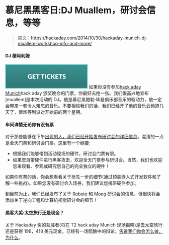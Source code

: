 # 慕尼黑黑客日:DJ Muallem，研讨会信息，等等

> 原文：<https://hackaday.com/2014/10/30/hackaday-munich-dj-muallem-workshop-info-and-more/>

#### DJ 穆阿利姆

[![btn-get_tickets](img/9ab4eeec5246a08649e8e886e71d6c9d.png)](https://www.eventbrite.com/e/hackaday-munich-tickets-13639043747) 如果你没有参加[hack aday Munich](http://hackadaymunich.com)hack aday 颁奖晚会的门票，你最好去抢一张。我们很高兴地宣布[muallem]是本次活动的 DJ。他是慕尼黑鲍勃·毕曼俱乐部音乐的驱动力，他一定会带来一套令人难忘的音乐。不要相信我们的话，我们已经开了他的音乐云频道几天了，很难等到派对开始前的两个星期。

#### 车间详情无论你有没有票

对于那些能够在下午[出现的人，我们已经开始发布研讨会的详细信息](http://hackaday.io/event/3178-hackaday-munich)。混淆的一点是全天门票和研讨会门票。这里有一个纲要:

*   根据我们能够带到活动现场的硬件，研讨会门票有限。
*   如果您自带硬件进行黑客攻击，欢迎全天门票参与研讨会。当然，我们也欢迎您来观看、参观或研究您自己的完全独立的硬件！

如果你有票的话，你会想看看关于抢先一步的细节(通过预装嵌入式开发软件和了解一些挑战)。如果您没有研讨会入场券，我们建议您携带硬件参加。

到目前为止，我们已经发布了关于 [Roboto](http://hackaday.io/event/3178/log/10740-workshop-details-roboto) 和 [Moog](http://hackaday.io/event/3178/log/10758-workshop-details-moog) 研讨会的信息，但很快将会添加关于逆向工程和计算机视觉研讨会的细节！

#### 黑客大奖:太空旅行还是现金？

关于 Hackaday 奖的获胜者(将在 T2 hack aday Munich 现场揭晓)是去太空旅行还是获得 196，418 美元现金，已经有一场酝酿中的辩论。[告诉我们你会怎么做，为什么](http://hackaday.io/page/584)。